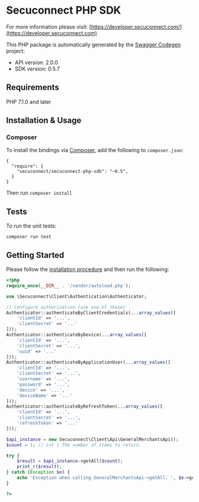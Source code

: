 # Secuconnect PHP SDK

For more information please visit: [https://developer.secuconnect.com/](https://developer.secuconnect.com)

This PHP package is automatically generated by the [Swagger Codegen](https://github.com/swagger-api/swagger-codegen) project:

- API version: 2.0.0
- SDK version: 0.5.7

## Requirements

PHP 7.1.0 and later

## Installation & Usage
### Composer

To install the bindings via [Composer](http://getcomposer.org/), add the following to `composer.json`:

```
{
  "require": {
    "secuconnect/secuconnect-php-sdk": "~0.5",
  }
}
```

Then run `composer install`

## Tests

To run the unit tests:

```
composer run test
```

## Getting Started

Please follow the [installation procedure](#installation--usage) and then run the following:

```php
<?php
require_once(__DIR__ . '/vendor/autoload.php');

use \Secuconnect\Client\Authentication\Authenticator;

// Configure authorization (use one of these)
Authenticator::authenticateByClientCredentials(...array_values([
    'clientId' => '...',
    'clientSecret' => '...'
]));
Authenticator::authenticateByDevice(...array_values([
    'clientId' => '...',
    'clientSecret' => '...',
    'uuid' => '...'
]));
Authenticator::authenticateByApplicationUser(...array_values([
    'clientId' => '...',
    'clientSecret' => '...',
    'username' => '...',
    'password' => '...',
    'device' => '...',
    'deviceName' => '...'
]));
Authenticator::authenticateByRefreshToken(...array_values([
    'clientId' => '...',
    'clientSecret' => '...',
    'refreshToken' => '...'
]));

$api_instance = new Secuconnect\Client\Api\GeneralMerchantsApi();
$count = 1; // int | The number of items to return.

try {
    $result = $api_instance->getAll($count);
    print_r($result);
} catch (Exception $e) {
    echo 'Exception when calling GeneralMerchantsApi->getAll: ', $e->getMessage(), PHP_EOL;
}

?>
```

